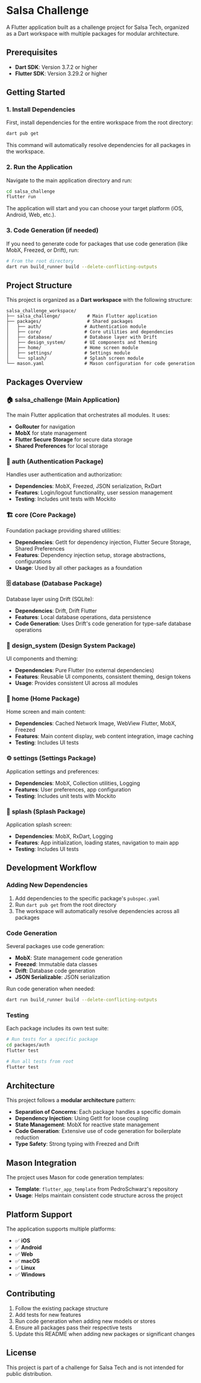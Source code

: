 # Salsa Challenge

A Flutter application built as a challenge project for Salsa Tech, organized as a Dart workspace with multiple packages for modular architecture.

## Prerequisites

- **Dart SDK**: Version 3.7.2 or higher
- **Flutter SDK**: Version 3.29.2 or higher

## Getting Started

### 1. Install Dependencies

First, install dependencies for the entire workspace from the root directory:

```bash
dart pub get
```

This command will automatically resolve dependencies for all packages in the workspace.

### 2. Run the Application

Navigate to the main application directory and run:

```bash
cd salsa_challenge
flutter run
```

The application will start and you can choose your target platform (iOS, Android, Web, etc.).

### 3. Code Generation (if needed)

If you need to generate code for packages that use code generation (like MobX, Freezed, or Drift), run:

```bash
# From the root directory
dart run build_runner build --delete-conflicting-outputs
```

## Project Structure

This project is organized as a **Dart workspace** with the following structure:

```
salsa_challenge_workspace/
├── salsa_challenge/          # Main Flutter application
├── packages/                 # Shared packages
│   ├── auth/                # Authentication module
│   ├── core/                # Core utilities and dependencies
│   ├── database/            # Database layer with Drift
│   ├── design_system/       # UI components and theming
│   ├── home/                # Home screen module
│   ├── settings/            # Settings module
│   └── splash/              # Splash screen module
└── mason.yaml               # Mason configuration for code generation
```

## Packages Overview

### 🏠 **salsa_challenge** (Main Application)
The main Flutter application that orchestrates all modules. It uses:
- **GoRouter** for navigation
- **MobX** for state management
- **Flutter Secure Storage** for secure data storage
- **Shared Preferences** for local storage

### 🔐 **auth** (Authentication Package)
Handles user authentication and authorization:
- **Dependencies**: MobX, Freezed, JSON serialization, RxDart
- **Features**: Login/logout functionality, user session management
- **Testing**: Includes unit tests with Mockito

### 🏗️ **core** (Core Package)
Foundation package providing shared utilities:
- **Dependencies**: GetIt for dependency injection, Flutter Secure Storage, Shared Preferences
- **Features**: Dependency injection setup, storage abstractions, configurations
- **Usage**: Used by all other packages as a foundation

### 🗄️ **database** (Database Package)
Database layer using Drift (SQLite):
- **Dependencies**: Drift, Drift Flutter
- **Features**: Local database operations, data persistence
- **Code Generation**: Uses Drift's code generation for type-safe database operations

### 🎨 **design_system** (Design System Package)
UI components and theming:
- **Dependencies**: Pure Flutter (no external dependencies)
- **Features**: Reusable UI components, consistent theming, design tokens
- **Usage**: Provides consistent UI across all modules

### 🏡 **home** (Home Package)
Home screen and main content:
- **Dependencies**: Cached Network Image, WebView Flutter, MobX, Freezed
- **Features**: Main content display, web content integration, image caching
- **Testing**: Includes UI tests

### ⚙️ **settings** (Settings Package)
Application settings and preferences:
- **Dependencies**: MobX, Collection utilities, Logging
- **Features**: User preferences, app configuration
- **Testing**: Includes unit tests with Mockito

### 🚀 **splash** (Splash Package)
Application splash screen:
- **Dependencies**: MobX, RxDart, Logging
- **Features**: App initialization, loading states, navigation to main app
- **Testing**: Includes UI tests

## Development Workflow

### Adding New Dependencies

1. Add dependencies to the specific package's `pubspec.yaml`
2. Run `dart pub get` from the root directory
3. The workspace will automatically resolve dependencies across all packages

### Code Generation

Several packages use code generation:
- **MobX**: State management code generation
- **Freezed**: Immutable data classes
- **Drift**: Database code generation
- **JSON Serializable**: JSON serialization

Run code generation when needed:
```bash
dart run build_runner build --delete-conflicting-outputs
```

### Testing

Each package includes its own test suite:
```bash
# Run tests for a specific package
cd packages/auth
flutter test

# Run all tests from root
flutter test
```

## Architecture

This project follows a **modular architecture** pattern:
- **Separation of Concerns**: Each package handles a specific domain
- **Dependency Injection**: Using GetIt for loose coupling
- **State Management**: MobX for reactive state management
- **Code Generation**: Extensive use of code generation for boilerplate reduction
- **Type Safety**: Strong typing with Freezed and Drift

## Mason Integration

The project uses Mason for code generation templates:
- **Template**: `flutter_app_template` from PedroSchwarz's repository
- **Usage**: Helps maintain consistent code structure across the project

## Platform Support

The application supports multiple platforms:
- ✅ **iOS**
- ✅ **Android** 
- ✅ **Web**
- ✅ **macOS**
- ✅ **Linux**
- ✅ **Windows**

## Contributing

1. Follow the existing package structure
2. Add tests for new features
3. Run code generation when adding new models or stores
4. Ensure all packages pass their respective tests
5. Update this README when adding new packages or significant changes

## License

This project is part of a challenge for Salsa Tech and is not intended for public distribution.
